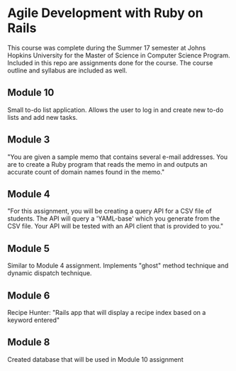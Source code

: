 # Agile Development with Ruby on Rails
This course was complete during the Summer 17 semester at Johns Hopkins University for the Master of Science in Computer Science Program.  Included in this repo are assignments done for the course.  The course outline and syllabus are included as well.


## Module 10
Small to-do list application.  Allows the user to log in and create new to-do lists and add new tasks.

## Module 3
"You are given a sample memo that contains several e-mail addresses. You are to create a Ruby
program that reads the memo in and outputs an accurate count of domain names found in the
memo."

## Module 4
"For this assignment, you will be creating a query API for a CSV file of students. The API will
query a 'YAML-base' which you generate from the CSV file. Your API will be tested with an API
client that is provided to you."

## Module 5
Similar to Module 4 assignment. Implements "ghost" method technique and dynamic dispatch technique.

## Module 6
Recipe Hunter: "Rails app that will display a recipe index based on a keyword entered"

## Module 8
Created database that will be used in Module 10 assignment
